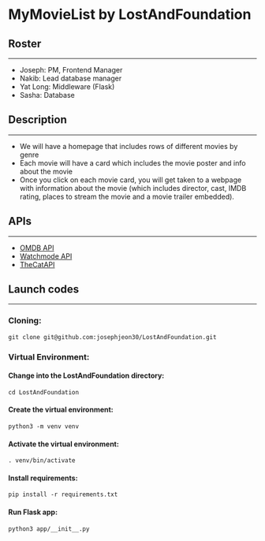 # MyMovieList by LostAndFoundation
## Roster
--- 
* Joseph: PM, Frontend Manager
* Nakib: Lead database manager 
* Yat Long: Middleware (Flask)
* Sasha: Database


## Description
---
* We will have a homepage that includes rows of different movies by genre
* Each movie will have a card which includes the movie poster and info about the movie
* Once you click on each movie card, you will get taken to a webpage with information about the movie (which includes director, cast, IMDB rating, places to stream the movie and a movie trailer embedded).

## APIs
---
- [OMDB API](https://github.com/stuy-softdev/notes-and-code/blob/main/api_kb/411_on_OMDbAPI.md)
- [Watchmode API](https://github.com/stuy-softdev/notes-and-code/blob/main/api_kb/411_on_WatchmodeAPI.md)
- [TheCatAPI](https://github.com/stuy-softdev/notes-and-code/blob/main/api_kb/411_on_CatAPI.md)

## Launch codes
---
### Cloning:
	git clone git@github.com:josephjeon30/LostAndFoundation.git
### Virtual Environment:
#### Change into the LostAndFoundation directory:
	cd LostAndFoundation
#### Create the virtual environment:
	python3 -m venv venv
#### Activate the virtual environment:
	. venv/bin/activate
#### Install requirements:
	pip install -r requirements.txt
#### Run Flask app:
	python3 app/__init__.py
